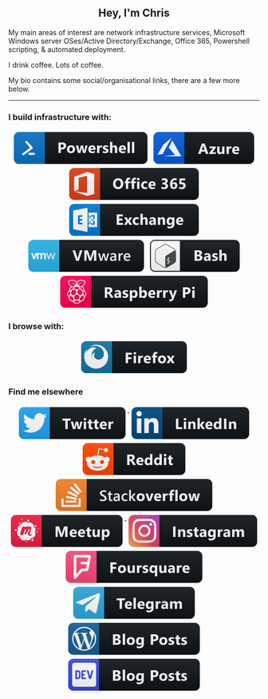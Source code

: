 <h2 align="center"><strong>Hey, I'm Chris</strong></h2>

<p>
My main areas of interest are network infrastructure services, Microsoft Windows server OSes/Active Directory/Exchange, Office 365, Powershell scripting, & automated deployment.

I drink coffee. Lots of coffee.

My bio contains some social/organisational links, there are a few more below.
</p>

---

### I build infrastructure with:
<p align="center">
    <img
        src="https://raw.githubusercontent.com/MikeCodesDotNET/ColoredBadges/master/svg/dev/tools/powershell.svg"
        alt="Powershell"
        style="vertical-align: top; margin: 4px;"
    />
    <img
        src="https://raw.githubusercontent.com/MikeCodesDotNET/ColoredBadges/master/svg/dev/services/azure.svg"
        alt="Azure"
        style="vertical-align: top; margin: 4px;"
    />
    <img
        src="https://raw.githubusercontent.com/MikeCodesDotNET/ColoredBadges/master/svg/dev/services/office_365.svg"
        alt="Office 365"
        style="vertical-align: top; margin: 4px;"
    />
    <img
        src="https://raw.githubusercontent.com/MikeCodesDotNET/ColoredBadges/master/svg/dev/services/exchange.svg"
        alt="Exchange"
        style="vertical-align: top; margin: 4px;"
    />
    <img
        src="https://raw.githubusercontent.com/MikeCodesDotNET/ColoredBadges/master/svg/dev/tools/vmware.svg"
        alt="VMware"
        style="vertical-align: top; margin: 4px;"
    />
    <img
        src="https://raw.githubusercontent.com/MikeCodesDotNET/ColoredBadges/master/svg/dev/tools/bash.svg"
        alt="Bash"
        style="vertical-align: top; margin: 4px;"
    />
    <img
        src="https://raw.githubusercontent.com/MikeCodesDotNET/ColoredBadges/master/svg/devices/raspberrypi.svg"
        alt="Raspberry Pi"
        style="vertical-align: top; margin: 4px;"
    />
</p>

### I browse with:
<p align="center">
    <a href="https://firefox.com">
        <img
            src="https://raw.githubusercontent.com/MikeCodesDotNET/ColoredBadges/master/svg/dev/misc/firefox.svg"
            alt="Firefox"
            style="vertical-align: top; margin: 4px;"
        />
    </a>
</p>

### Find me elsewhere
<p align="center">
    <a href="https://twitter.com/chris18890">
        <img
            src="https://raw.githubusercontent.com/MikeCodesDotNET/ColoredBadges/master/svg/social/twitter.svg"
            alt="Twitter"
            style="vertical-align: top; margin: 4px;"
        />
    </a>
    <a href="https://www.linkedin.com/in/chris18890/">
        <img
            src="https://raw.githubusercontent.com/MikeCodesDotNET/ColoredBadges/master/svg/social/linkedin.svg"
            alt="LinkedIn"
            style="vertical-align: top; margin: 4px;"
        />
    </a>
    <a href="https://reddit.com/user/chris18890">
        <img
            src="https://raw.githubusercontent.com/MikeCodesDotNET/ColoredBadges/master/svg/social/reddit.svg"
            alt="Reddit"
            style="vertical-align: top; margin: 4px;"
        />
    </a>
    <a href="https://stackoverflow.com/users/2079693/chris-murray">
        <img
            src="https://raw.githubusercontent.com/MikeCodesDotNET/ColoredBadges/master/svg/social/stackoverflow.svg"
            alt="Stack Overflow"
            style="vertical-align: top; margin: 4px;"
        />
    </a>
    <a href="https://www.meetup.com/members/183727429/">
        <img
            src="https://raw.githubusercontent.com/MikeCodesDotNET/ColoredBadges/master/svg/social/meetup.svg"
            alt="Meetup"
            style="vertical-align: top; margin: 4px;"
        />
    </a>
    <a href="https://www.instagram.com/chris18890/">
        <img
            src="https://raw.githubusercontent.com/MikeCodesDotNET/ColoredBadges/master/svg/social/instagram.svg"
            alt="Instagram"
            style="vertical-align: top; margin: 4px;"
        />
    </a>
    <a href="https://www.foursquare.com/chris18890/">
        <img
            src="https://raw.githubusercontent.com/MikeCodesDotNET/ColoredBadges/master/svg/social/foursquare.svg"
            alt="Foursquare"
            style="vertical-align: top; margin: 4px;"
        />
    </a>
    <a href="https://t.me/chris18890/">
        <img
            src="https://raw.githubusercontent.com/MikeCodesDotNET/ColoredBadges/master/svg/social/telegram.svg"
            alt="Telegram"
            style="vertical-align: top; margin: 4px;"
        />
    </a>
    <a href="https://activelydirect.wordpress.com">
        <img
            src="https://raw.githubusercontent.com/MikeCodesDotNET/ColoredBadges/master/svg/blogs/wordpress.svg"
            alt="Wordpress - Actively Direct"
            style="vertical-align: top; margin: 4px;"
        />
    </a>
    <a href="https://dev.to/chris18890">
        <img
            src="https://raw.githubusercontent.com/MikeCodesDotNET/ColoredBadges/master/svg/blogs/devto.svg"
            alt="Dev.To"
            style="vertical-align: top; margin: 4px;"
        />
    </a>
</p>
